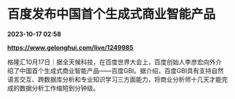 # 百度发布中国首个生成式商业智能产品

**2023-10-17 02:58**

**https://www.gelonghui.com/live/1249985**

格隆汇10月17日｜据全天候科技，在百度世界大会上，百度创始人李彦宏向外介绍了中国首个生成式商业智能产品——百度GBI。据介绍，百度GBI具有支持自然语言交互、跨数据库分析和专业知识学习三方面能力，将商业分析师十几天才能完成的数据分析工作缩短到分钟级。